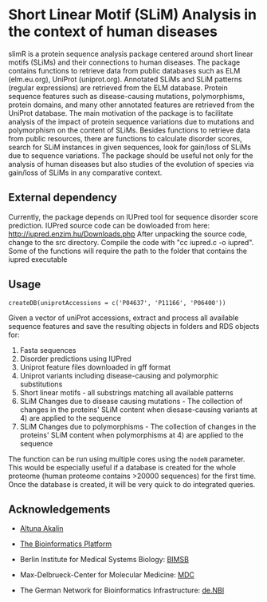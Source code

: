 # Short Linear Motif (SLiM) Analysis in the context of human diseases

slimR is a protein sequence analysis package centered around
  short linear motifs (SLiMs) and their connections to human diseases.
  The package contains functions to retrieve data from public databases
  such as ELM (elm.eu.org), UniProt (uniprot.org). Annotated SLiMs and
  SLiM patterns  (regular expressions) are retrieved from the ELM database.
  Protein sequence  features such as disease-causing mutations, polymorphisms,
  protein domains,  and many other annotated features are retrieved from the
  UniProt database.  The main motivation of the package is to facilitate
  analysis of the impact of protein sequence variations due to mutations
  and polymorphism on the content of SLiMs. Besides functions to retrieve
  data from public resources, there are functions to calculate disorder
  scores, search for SLiM instances in given sequences, look for gain/loss
  of SLiMs due to sequence variations. The package should be useful not
  only for the analysis of human diseases but also studies of the evolution
  of species via gain/loss of SLiMs in any comparative context.

## External dependency 
Currently, the package depends on IUPred tool for sequence disorder score prediction.
IUPred source code can be dowloaded from here: http://iupred.enzim.hu/Downloads.php 
After unpacking the source code, change to the src directory. 
Compile the code with "cc iupred.c -o iupred". 
Some of the functions will require the path to the folder that contains the iupred executable

## Usage

`createDB(uniprotAccessions = c('P04637', 'P11166', 'P06400'))`

Given a vector of uniProt accessions, extract and process all available
sequence features and save the resulting objects in folders and RDS objects
for: 

1. Fasta sequences 
2. Disorder predictions using IUPred 
3. Uniprot feature files downloaded in gff format 
4. Uniprot variants including disease-causing and polymorphic substitutions 
5. Short linear motifs - all substrings matching all available patterns 
6. SLiM Changes due to disease causing mutations - The collection of changes in the proteins' SLiM content when diesase-causing variants at 4) are applied to the sequence 
7. SLiM Changes due to polymorphisms - The collection of changes in the proteins' SLiM content when polymorphisms at 4) are applied to the sequence

The function can be run using multiple cores using the `nodeN` parameter. This would be especially useful if a database is created for the whole proteome (human proteome contains >20000 sequences)
for the first time. Once the database is created, it will be very quick to do integrated queries. 

## Acknowledgements

- [Altuna Akalin](http://bioinformatics.mdc-berlin.de/team.html#altuna-akalin-phd)

- [The Bioinformatics Platform](http://bioinformatics.mdc-berlin.de)

- Berlin Institute for Medical Systems Biology: [BIMSB](https://www.mdc-berlin.de/13800178/en/bimsb)

- Max-Delbrueck-Center for Molecular Medicine: [MDC](https://www.mdc-berlin.de)

- The German Network for Bioinformatics Infrastructure: [de.NBI](http://www.denbi.de/)
